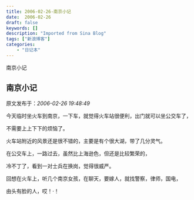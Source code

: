 ```yaml
---
title: 2006-02-26-南京小记
date:  2006-02-26
draft: false
keywords: []
description: "Imported from Sina Blog"
tags: ["新浪博客"]
categories: 
    - "日记本"
---
```

南京小记
## 南京小记

 原文发布于：*2006-02-26 19:48:49*

  今天临时坐火车到南京，一下车，就觉得火车站很便利，出门就可以坐公交车了，

 

不需要上上下下的烦恼了。

   火车站附近的风景还是很不错的，主要是有个很大湖，带了几分灵气。

在公交车上，一路过去，虽然比上海逊色，但还是比较繁荣的，

  冷不丁了，看到一对士兵在换岗，觉得很威严。

   回想在火车上，听几个南京女孩，在聊天，要嫁人，就找警察，律师，国电，

由头有脸的人，哎！·！


